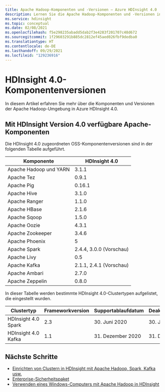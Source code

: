 ```yaml
---
title: Apache Hadoop-Komponenten und -Versionen – Azure HDInsight 4.0
description: Lernen Sie die Apache Hadoop-Komponenten und -Versionen in Azure HDInsight 4.0 kennen.
ms.service: hdinsight
ms.topic: conceptual
ms.date: 02/08/2021
ms.openlocfilehash: f5e298235abadd5dab2f3e4283f201707c48d672
ms.sourcegitcommit: 1f29603291b885dc2812ef45aed026fbf9dedba0
ms.translationtype: HT
ms.contentlocale: de-DE
ms.lasthandoff: 09/29/2021
ms.locfileid: "129236916"
---
```

# <a name="hdinsight-40-component-versions"></a>HDInsight 4.0-Komponentenversionen

In diesem Artikel erfahren Sie mehr über die Komponenten und Versionen der Apache Hadoop-Umgebung in Azure HDInsight 4.0.

## <a name="apache-components-available-with-hdinsight-version-40"></a>Mit HDInsight Version 4.0 verfügbare Apache-Komponenten

Die HDInsight 4.0 zugeordneten OSS-Komponentenversionen sind in der folgenden Tabelle aufgeführt.

| Komponente              | HDInsight 4.0 |
|------------------------|---------------|
| Apache Hadoop und YARN | 3.1.1         |
| Apache Tez             | 0.9.1         |
| Apache Pig             | 0.16.1        |
| Apache Hive            | 3.1.0         |
| Apache Ranger          | 1.1.0         |
| Apache HBase           | 2.1.6         |
| Apache Sqoop           | 1.5.0         |
| Apache Oozie           | 4.3.1         |
| Apache Zookeeper       | 3.4.6         |
| Apache Phoenix         | 5             |
| Apache Spark           | 2.4.4, 3.0.0 (Vorschau)|
| Apache Livy            | 0.5           |
| Apache Kafka           | 2.1.1, 2.4.1 (Vorschau)        |
| Apache Ambari          | 2.7.0         |
| Apache Zeppelin        | 0.8.0         |


In dieser Tabelle werden bestimmte HDInsight 4.0-Clustertypen aufgelistet, die eingestellt wurden.

| Clustertyp                    | Frameworkversion | Supportablaufdatum      | Deaktivierungstermin |
|---------------------------------|-------------------|------------------------------|-----------------|
| HDInsight 4.0 Spark             | 2.3               | 30. Juni 2020                | 30. Juni 2020   |
| HDInsight 4.0 Kafka             | 1.1               | 31. Dezember 2020                 | 31. Dezember 2020    |

## <a name="next-steps"></a>Nächste Schritte

- [Einrichten von Clustern in HDInsight mit Apache Hadoop, Spark, Kafka usw.](hdinsight-hadoop-provision-linux-clusters.md)
- [Enterprise-Sicherheitspaket](./enterprise-security-package.md)
- [Verwenden eines Windows-Computers mit Apache Hadoop in HDInsight](hdinsight-hadoop-windows-tools.md)
